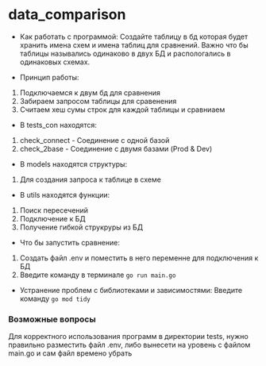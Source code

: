 # data_comparison

- Как работать с программой:
Создайте таблицу в бд которая будет хранить имена схем и имена таблиц для сравнений.
Важно что бы таблицы назывались одинаково в двух БД и распологались в одинаковых схемах.

- Принцип работы:
1. Подключаемся к двум бд для сравнения
2. Забираем запросом таблицы для сравенения
3. Считаем хеш сумы строк для каждой таблицы и сравниаем

- В tests_con находятся:
1. check_connect - Соединение с одной базой
2. check_2base - Соединение с двумя базами (Prod & Dev)

- В models находятся структуры:
1. Для создания запроса к таблице в схеме

- В utils находятся функции:
1. Поиск пересечений
2. Подключение к БД
3. Получение гибкой струкруры из БД

- Что бы запустить сравнение:
1. Создать файл .env и поместить в него переменне для подключения к БД
2. Введите команду в терминале ```go run main.go```

- Устранение проблем с библиотеками и зависимостями:
Введите команду ```go mod tidy```


### Возможные вопросы
Для корректного использования программ в директории tests, нужно правильно разместить файл .env, либо вынесети на уровень с файлом main.go и сам файл времено убрать